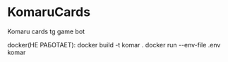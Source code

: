 # KomaruCards
Komaru cards tg game bot

docker(НЕ РАБОТАЕТ):
docker build -t komar .
docker run --env-file .env komar